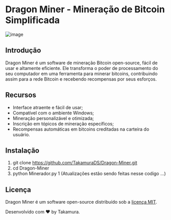 # Dragon Miner - Mineração de Bitcoin Simplificada

![image](https://github.com/user-attachments/assets/044331c1-066c-4093-8d55-6e9242a700c7)


## Introdução

Dragon Miner é um software de mineração Bitcoin open-source, fácil de usar e altamente eficiente. Ele transforma o poder de processamento do seu computador em uma ferramenta para minerar bitcoins, contribuindo assim para a rede Bitcoin e recebendo recompensas por seus esforços.

## Recursos

- Interface atraente e fácil de usar;
- Compatível com o ambiente Windows;
- Mineração personalizável e otimizada;
- Inscrição em tópicos de mineração específicos;
- Recompensas automáticas em bitcoins creditadas na carteira do usuário.

## Instalação

1. git clone https://github.com/TakamuraDS/Dragon-Miner.git
2. cd Dragon-Miner
3. python Minerador.py 1
   (Atualizações estão sendo feitas nesse codigo ...)


## Licença

Dragon Miner é um software open-source distribuído sob a [licença MIT](https://example.com/license).

Desenvolvido com ❤️ by Takamura.
